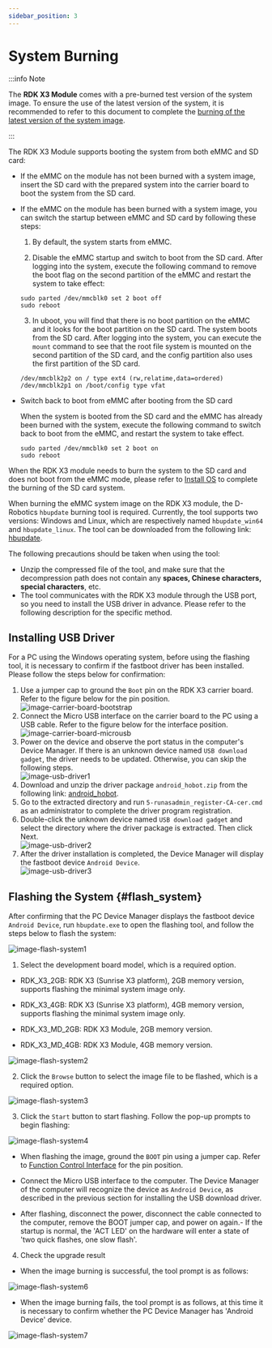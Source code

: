 ```yaml
---
sidebar_position: 3
---
```


# System Burning

:::info Note

The **RDK X3 Module** comes with a pre-burned test version of the system image. To ensure the use of the latest version of the system, it is recommended to refer to this document to complete the [burning of the latest version of the system image](../../../01_Quick_start/install_os.md).

:::

The RDK X3 Module supports booting the system from both eMMC and SD card:

- If the eMMC on the module has not been burned with a system image, insert the SD card with the prepared system into the carrier board to boot the system from the SD card.

- If the eMMC on the module has been burned with a system image, you can switch the startup between eMMC and SD card by following these steps:

  1. By default, the system starts from eMMC.

  2. Disable the eMMC startup and switch to boot from the SD card. After logging into the system, execute the following command to remove the boot flag on the second partition of the eMMC and restart the system to take effect:

  ```
  sudo parted /dev/mmcblk0 set 2 boot off
  sudo reboot
  ```

  3. In uboot, you will find that there is no boot partition on the eMMC and it looks for the boot partition on the SD card. The system boots from the SD card. After logging into the system, you can execute the `mount` command to see that the root file system is mounted on the second partition of the SD card, and the config partition also uses the first partition of the SD card.

  ```
  /dev/mmcblk2p2 on / type ext4 (rw,relatime,data=ordered) 
  /dev/mmcblk2p1 on /boot/config type vfat
  ```

- Switch back to boot from eMMC after booting from the SD card

  When the system is booted from the SD card and the eMMC has already been burned with the system, execute the following command to switch back to boot from the eMMC, and restart the system to take effect.

  ```
  sudo parted /dev/mmcblk0 set 2 boot on
  sudo reboot
  ```

When the RDK X3 module needs to burn the system to the SD card and does not boot from the eMMC mode, please refer to [Install OS](../..../../../01_Quick_start/install_os.md.md) to complete the burning of the SD card system.

When burning the eMMC system image on the RDK X3 module, the D-Robotics `hbupdate` burning tool is required. Currently, the tool supports two versions: Windows and Linux, which are respectively named `hbupdate_win64` and `hbupdate_linux`. The tool can be downloaded from the following link: [hbupdate](http://archive.d-robotics.cc/downloads/hbupdate/).

The following precautions should be taken when using the tool:
- Unzip the compressed file of the tool, and make sure that the decompression path does not contain any **spaces, Chinese characters, special characters**, etc.
- The tool communicates with the RDK X3 module through the USB port, so you need to install the USB driver in advance. Please refer to the following description for the specific method.

## Installing USB Driver

For a PC using the Windows operating system, before using the flashing tool, it is necessary to confirm if the fastboot driver has been installed. Please follow the steps below for confirmation:

1. Use a jumper cap to ground the `Boot` pin on the RDK X3 carrier board. Refer to the figure below for the pin position.    
   ![image-carrier-board-bootstrap](./image/rdk_x3_module/image-carrier-board-bootstrap.png)  
2. Connect the Micro USB interface on the carrier board to the PC using a USB cable. Refer to the figure below for the interface position.  
   ![image-carrier-board-microusb](./image/rdk_x3_module/image-carrier-board-microusb.png)  
3. Power on the device and observe the port status in the computer's Device Manager. If there is an unknown device named `USB download gadget`, the driver needs to be updated. Otherwise, you can skip the following steps.  
   ![image-usb-driver1](./image/rdk_x3_module/image-usb-driver1.png)  
4. Download and unzip the driver package `android_hobot.zip` from the following link: [android_hobot](http://archive.d-robotics.cc/downloads/hbupdate/android_hobot.zip).
5. Go to the extracted directory and run `5-runasadmin_register-CA-cer.cmd` as an administrator to complete the driver program registration.
6. Double-click the unknown device named `USB download gadget` and select the directory where the driver package is extracted. Then click Next.   
   ![image-usb-driver2](./image/rdk_x3_module/image-usb-driver2.png)
7. After the driver installation is completed, the Device Manager will display the fastboot device `Android Device`.   
   ![image-usb-driver3](./image/rdk_x3_module/image-usb-driver3.png)

## Flashing the System {#flash_system}

After confirming that the PC Device Manager displays the fastboot device `Android Device`, run `hbupdate.exe` to open the flashing tool, and follow the steps below to flash the system:

![image-flash-system1](./image/rdk_x3_module/image-flash-system1.png)

1. Select the development board model, which is a required option.

- RDK_X3_2GB: RDK X3 (Sunrise X3 platform), 2GB memory version, supports flashing the minimal system image only.

- RDK_X3_4GB: RDK X3 (Sunrise X3 platform), 4GB memory version, supports flashing the minimal system image only.

- RDK_X3_MD_2GB: RDK X3 Module, 2GB memory version.

- RDK_X3_MD_4GB: RDK X3 Module, 4GB memory version.

![image-flash-system2](./image/rdk_x3_module/image-flash-system2.png)

2. Click the `Browse` button to select the image file to be flashed, which is a required option.

![image-flash-system3](./image/rdk_x3_module/image-flash-system3.png)

3. Click the `Start` button to start flashing. Follow the pop-up prompts to begin flashing:

![image-flash-system4](./image/rdk_x3_module/image-flash-system4.png)

- When flashing the image, ground the `BOOT` pin using a jumper cap. Refer to [Function Control Interface](../rdk_x3_module/interface#function_control_interface) for the pin position.

- Connect the Micro USB interface to the computer. The Device Manager of the computer will recognize the device as `Android Device`, as described in the previous section for installing the USB download driver.

- After flashing, disconnect the power, disconnect the cable connected to the computer, remove the BOOT jumper cap, and power on again.- If the startup is normal, the 'ACT LED' on the hardware will enter a state of 'two quick flashes, one slow flash'.

4) Check the upgrade result

- When the image burning is successful, the tool prompt is as follows:

![image-flash-system6](./image/rdk_x3_module/image-flash-system6.png)

- When the image burning fails, the tool prompt is as follows, at this time it is necessary to confirm whether the PC Device Manager has 'Android Device' device.

![image-flash-system7](./image/rdk_x3_module/image-flash-system7.png)